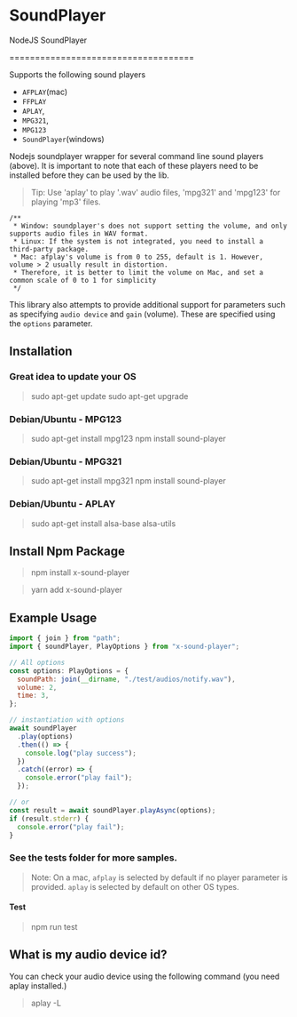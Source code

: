 # SoundPlayer

NodeJS SoundPlayer

====================================

Supports the following sound players

- `AFPLAY`(mac)
- `FFPLAY`
- `APLAY`,
- `MPG321`,
- `MPG123`
- `SoundPlayer`(windows)

Nodejs soundplayer wrapper for several command line sound players (above). It is important to note that each of these players need to be installed before they can be used by the lib.

> Tip: Use 'aplay' to play '.wav' audio files, 'mpg321' and 'mpg123' for playing 'mp3' files.

    /**
     * Window: soundplayer's does not support setting the volume, and only supports audio files in WAV format.
     * Linux: If the system is not integrated, you need to install a third-party package.
     * Mac: afplay's volume is from 0 to 255, default is 1. However, volume > 2 usually result in distortion.
     * Therefore, it is better to limit the volume on Mac, and set a common scale of 0 to 1 for simplicity
     */

This library also attempts to provide additional support for parameters such as specifying `audio device` and `gain` (volume). These are specified using the `options` parameter.

## Installation

### Great idea to update your OS

> sudo apt-get update
> sudo apt-get upgrade

### Debian/Ubuntu - MPG123

> sudo apt-get install mpg123
> npm install sound-player

### Debian/Ubuntu - MPG321

> sudo apt-get install mpg321
> npm install sound-player

### Debian/Ubuntu - APLAY

> sudo apt-get install alsa-base alsa-utils

## Install Npm Package

> npm install x-sound-player

> yarn add x-sound-player

## Example Usage

```javascript
import { join } from "path";
import { soundPlayer, PlayOptions } from "x-sound-player";

// All options
const options: PlayOptions = {
  soundPath: join(__dirname, "./test/audios/notify.wav"),
  volume: 2,
  time: 3,
};

// instantiation with options
await soundPlayer
  .play(options)
  .then(() => {
    console.log("play success");
  })
  .catch((error) => {
    console.error("play fail");
  });

// or
const result = await soundPlayer.playAsync(options);
if (result.stderr) {
  console.error("play fail");
}
```

### See the tests folder for more samples.

> Note: On a mac, `afplay` is selected by default if no player parameter is provided. `aplay` is selected by default on other OS types.

#### Test

> npm run test

## What is my audio device id?

You can check your audio device using the following command (you need aplay installed.)

> aplay -L

